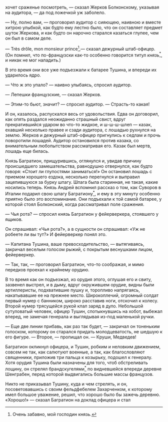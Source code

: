 хочет сраженье посмотреть, — сказал Жерков Болконскому, указывая на аудитора, — да под ложечкой уж заболело.

— Ну, полно вам, — проговорил аудитор с сияющею, наивною и вместе хитрою улыбкой, как будто ему лестно было, что он составляет предмет шуток Жеркова, и как будто он нарочно старался казаться глупее, чем он был в самом деле.

— Très drôle, mon monsieur prince[^286],— сказал дежурный штаб-офицер. (Он помнил, что по-французски как-то особенно говорится титул *князь*[<sup>\*</sup>](#c_123), и никак не мог наладить.)

В это время они все уже подъезжали к батарее Тушина, и впереди их ударилось ядро.

— Что ж это упало? — наивно улыбаясь, спросил аудитор.

— Лепешки французские, — сказал Жерков.

— Этим-то бьют, значит? — спросил аудитор. — Страсть-то какая!

И он, казалось, распускался весь от удовольствия. Едва он договорил, как опять раздался неожиданно страшный свист, вдруг прекратившийся ударом во что-то жидкое, и ш-ш-ш-шлеп — казак, ехавший несколько правее и сзади аудитора, с лошадью рухнулся на землю. Жерков и дежурный штаб-офицер пригнулись к седлам и прочь поворотили лошадей. Аудитор остановился против казака, со внимательным любопытством рассматривая его. Казак был мертв, лошадь еще билась.

Князь Багратион, прищурившись, оглянулся и, увидав причину происшедшего замешательства, равнодушно отвернулся, как будто говоря: «Стоит ли глупостями заниматься!» Он остановил лошадь с приемом хорошего ездока, несколько перегнулся и выправил зацепившуюся за бурку шпагу. Шпага была старинная, не такая, какие носились теперь. Князь Андрей вспомнил рассказ о том, как Суворов в Италии подарил свою шпагу Багратиону[<sup>\*</sup>](#c_124), и ему в эту минуту особенно приятно было это воспоминание. Они подъехали к той самой батарее, у которой стоял Болконский, когда рассматривал поле сражения.

— Чья рота? — спросил князь Багратион у фейерверкера, стоявшего у ящиков.

Он спрашивал: «Чья рота?», а в сущности он спрашивал: «Уж не робеете ли вы тут?» И фейерверкер понял это.

— Капитана Тушина, ваше превосходительство, — вытягиваясь, закричал веселым голосом рыжий, с покрытым веснушками лицом, фейерверкер.

— Так, так, — проговорил Багратион, что-то соображая, и мимо передков проехал к крайнему орудию.

В то время как он подъезжал, из орудия этого, оглушая его и свиту, зазвенел выстрел, и в дыму, вдруг окружившем орудие, видны были артиллеристы, подхватившие пушку и, торопливо напрягаясь, накатывавшие ее на прежнее место. Широкоплечий, огромный солдат первый нумер с банником, широко расставив ноги, отскочил к колесу. Второй нумер трясущейся рукой клал заряд в дуло. Небольшой сутуловатый человек, офицер Тушин, спотыкнувшись на хобот, выбежал вперед, не замечая генерала и выглядывая из-под маленькой ручки.

— Еще две линии прибавь, как раз так будет, — закричал он тоненьким голоском, которому он старался придать молодцеватость, не шедшую к его фигуре. — Второе, — пропищал он. — Круши, Медведев!

Багратион окликнул офицера, и Тушин, робким и неловким движением, совсем не так, как салютуют военные, а так, как благословляют священники, приложив три пальца к козырьку, подошел к генералу. Хотя орудия Тушина были назначены для того, чтоб обстреливать лощину, он стрелял брандскугелями[<sup>\*</sup>](#c_125) по видневшейся впереди деревне Шенграбен, перед которой выдвигались большие массы французов.

Никто не приказывал Тушину, куда и чем стрелять, и он, посоветовавшись с своим фельдфебелем Захарченком, к которому имел большое уважение, решил, что хорошо было бы зажечь деревню. «Хорошо!» — сказал Багратион на доклад офицера и стал

[^286]: Очень забавно, мой господин князь.